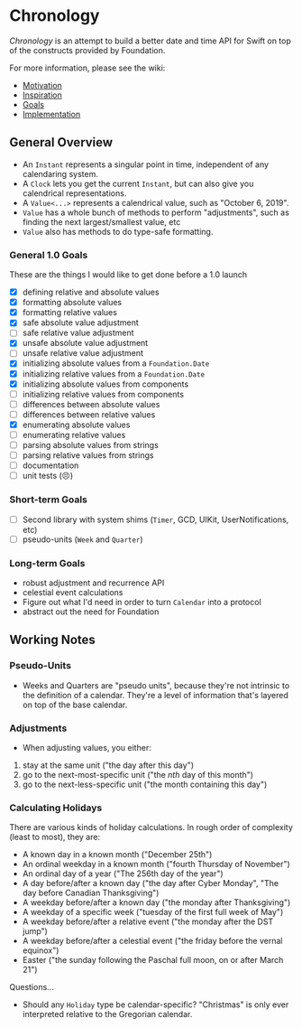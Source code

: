 # Chronology

*Chronology* is an attempt to build a better date and time API for Swift on top of the constructs provided by Foundation.

For more information, please see the wiki:

- [Motivation](https://github.com/davedelong/chronology/wiki/Foundation's-API)
- [Inspiration](https://github.com/davedelong/chronology/wiki/Inspiration)
- [Goals](https://github.com/davedelong/chronology/wiki/Goals)
- [Implementation](https://github.com/davedelong/chronology/wiki/Implementation)

## General Overview

- An `Instant` represents a singular point in time, independent of any calendaring system.
- A `Clock` lets you get the current `Instant`, but can also give you calendrical representations.
- A `Value<...>` represents a calendrical value, such as "October 6, 2019".
- `Value` has a whole bunch of methods to perform "adjustments", such as finding the next largest/smallest value, etc
- `Value` also has methods to do type-safe formatting.

### General 1.0 Goals

These are the things I would like to get done before a 1.0 launch

- [x] defining relative and absolute values
- [x] formatting absolute values
- [x] formatting relative values
- [x] safe absolute value adjustment
- [ ] safe relative value adjustment
- [x] unsafe absolute value adjustment
- [ ] unsafe relative value adjustment
- [x] initializing absolute values from a `Foundation.Date`
- [x] initializing relative values from a `Foundation.Date`
- [x] initializing absolute values from components
- [ ] initializing relative values from components
- [ ] differences between absolute values
- [ ] differences between relative values
- [x] enumerating absolute values
- [ ] enumerating relative values
- [ ] parsing absolute values from strings
- [ ] parsing relative values from strings
- [ ] documentation
- [ ] unit tests (😣)

### Short-term Goals

- [ ] Second library with system shims (`Timer`, GCD, UIKit, UserNotifications, etc)
- [ ] pseudo-units (`Week` and `Quarter`)

### Long-term Goals

- robust adjustment and recurrence API
- celestial event calculations
- Figure out what I'd need in order to turn `Calendar` into a protocol
- abstract out the need for Foundation

## Working Notes

### Pseudo-Units

- Weeks and Quarters are "pseudo units", because they're not intrinsic to the definition of a calendar. They're a level of information that's layered on top of the base calendar.

### Adjustments

- When adjusting values, you either:
1. stay at the same unit ("the day after this day")
2. go to the next-most-specific unit ("the *nth* day of this month")
3. go to the next-less-specific unit ("the month containing this day")

### Calculating Holidays

There are various kinds of holiday calculations. In rough order of complexity (least to most), they are:

- A known day in a known month ("December 25th")
- An ordinal weekday in a known month ("fourth Thursday of November")
- An ordinal day of a year ("The 256th day of the year")
- A day before/after a known day ("the day after Cyber Monday", "The day before Canadian Thanksgiving")
- A weekday before/after a known day ("the monday after Thanksgiving")
- A weekday of a specific week ("tuesday of the first full week of May")
- A weekday before/after a relative event ("the monday after the DST jump")
- A weekday before/after a celestial event ("the friday before the vernal equinox")
- Easter ("the sunday following the Paschal full moon, on or after March 21")

Questions...
- Should any `Holiday` type be calendar-specific? "Christmas" is only ever interpreted relative to the Gregorian calendar.
